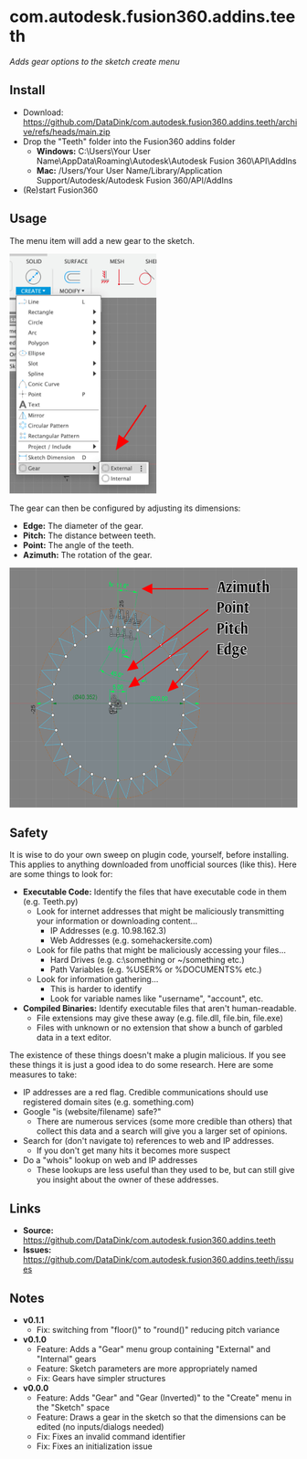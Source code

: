 # com.autodesk.fusion360.addins.teeth
 *Adds gear options to the sketch create menu*

## Install

* Download: https://github.com/DataDink/com.autodesk.fusion360.addins.teeth/archive/refs/heads/main.zip
* Drop the "Teeth" folder into the Fusion360 addins folder
  * **Windows:** C:\Users\Your User Name\AppData\Roaming\Autodesk\Autodesk Fusion 360\API\AddIns
  * **Mac:** /Users/Your User Name/Library/Application Support/Autodesk/Autodesk Fusion 360/API/AddIns
* (Re)start Fusion360

## Usage

The menu item will add a new gear to the sketch.

<img src="./resources/create-menu.jpg" style="height: 30em"/>

The gear can then be configured by adjusting its dimensions:

* **Edge:** The diameter of the gear.
* **Pitch:** The distance between teeth.
* **Point:** The angle of the teeth.
* **Azimuth:** The rotation of the gear.

<img src="./resources/gear-configuration.jpg" style="height: 30em"/>

## Safety

It is wise to do your own sweep on plugin code, yourself, before installing.
This applies to anything downloaded from unofficial sources (like this).
Here are some things to look for:

* **Executable Code:** Identify the files that have executable code in them (e.g. Teeth.py)
  * Look for internet addresses that might be maliciously transmitting your information or downloading content...
    * IP Addresses (e.g. 10.98.162.3)
    * Web Addresses (e.g. somehackersite.com)
  * Look for file paths that might be maliciously accessing your files...
    * Hard Drives (e.g. c:\something or ~/something etc.)
    * Path Variables (e.g. %USER% or %DOCUMENTS% etc.)
  * Look for information gathering...
    * This is harder to identify
    * Look for variable names like "username", "account", etc.
* **Compiled Binaries:** Identify executable files that aren't human-readable.
  * File extensions may give these away (e.g. file.dll, file.bin, file.exe)
  * Files with unknown or no extension that show a bunch of garbled data in a text editor.

The existence of these things doesn't make a plugin malicious.
If you see these things it is just a good idea to do some research.
Here are some measures to take:

* IP addresses are a red flag. Credible communications should use registered domain sites (e.g. something.com)
* Google "is (website/filename) safe?"
  * There are numerous services (some more credible than others) that collect this data and a search will give you a larger set of opinions.
* Search for (don't navigate to) references to web and IP addresses.
  * If you don't get many hits it becomes more suspect
* Do a "whois" lookup on web and IP addresses
  * These lookups are less useful than they used to be, but can still give you insight about the owner of these addresses.

## Links

* **Source:** https://github.com/DataDink/com.autodesk.fusion360.addins.teeth
* **Issues:** https://github.com/DataDink/com.autodesk.fusion360.addins.teeth/issues

## Notes

* **v0.1.1**
  * Fix: switching from "floor()" to "round()" reducing pitch variance
* **v0.1.0**
  * Feature: Adds a "Gear" menu group containing "External" and "Internal" gears
  * Feature: Sketch parameters are more appropriately named
  * Fix: Gears have simpler structures
* **v0.0.0**
  * Feature: Adds "Gear" and "Gear (Inverted)" to the "Create" menu in the "Sketch" space
  * Feature: Draws a gear in the sketch so that the dimensions can be edited (no inputs/dialogs needed)
  * Fix: Fixes an invalid command identifier
  * Fix: Fixes an initialization issue
